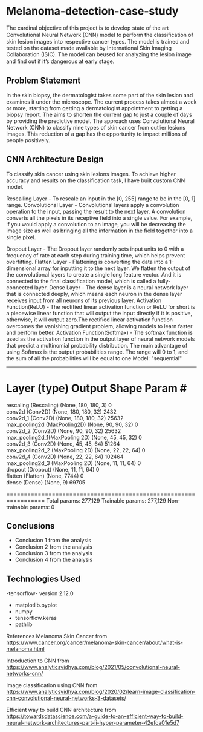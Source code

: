 # Melanoma-detection-case-study

The cardinal objective of this project is to develop state of the art Convolutional Neural Network (CNN) model to perform the classiﬁcation of skin lesion images into respective cancer types. The model is trained and tested on the dataset made available by International Skin Imaging Collaboration (ISIC). The model can beused for analyzing the lesion image and ﬁnd out if it’s dangerous at early stage.

## Problem Statement
In the skin biopsy, the dermatologist takes some part of the skin lesion and examines it under the microscope. The current process takes almost a week or more, starting from getting a dermatologist appointment to getting a biopsy report. The aims to shorten the current gap to just a couple of days by providing the predictive model. The approach uses Convolutional Neural Network (CNN) to classify nine types of skin cancer from outlier lesions images. This reduction of a gap has the opportunity to impact millions of people positively.

## CNN Architecture Design
To classify skin cancer using skin lesions images. To achieve higher accuracy and results on the classification task, I have built custom CNN model.

Rescalling Layer - To rescale an input in the [0, 255] range to be in the [0, 1] range.
Convolutional Layer - Convolutional layers apply a convolution operation to the input, passing the result to the next layer. A convolution converts all the pixels in its receptive field into a single value. For example, if you would apply a convolution to an image, you will be decreasing the image size as well as bringing all the information in the field together into a single pixel.

Dropout Layer - The Dropout layer randomly sets input units to 0 with a frequency of rate at each step during training time, which helps prevent overfitting.
Flatten Layer - Flattening is converting the data into a 1-dimensional array for inputting it to the next layer. We flatten the output of the convolutional layers to create a single long feature vector. And it is connected to the final classification model, which is called a fully-connected layer.
Dense Layer - The dense layer is a neural network layer that is connected deeply, which means each neuron in the dense layer receives input from all neurons of its previous layer.
Activation Function(ReLU) - The rectified linear activation function or ReLU for short is a piecewise linear function that will output the input directly if it is positive, otherwise, it will output zero.The rectified linear activation function overcomes the vanishing gradient problem, allowing models to learn faster and perform better.
Activation Function(Softmax) - The softmax function is used as the activation function in the output layer of neural network models that predict a multinomial probability distribution. The main advantage of using Softmax is the output probabilities range. The range will 0 to 1, and the sum of all the probabilities will be equal to one
Model: "sequential"
_________________________________________________________________
 Layer (type)                Output Shape              Param #   
=================================================================
 rescaling (Rescaling)       (None, 180, 180, 3)       0         
 conv2d (Conv2D)             (None, 180, 180, 32)      2432      
 conv2d_1 (Conv2D)           (None, 180, 180, 32)      25632     
max_pooling2d (MaxPooling2D) (None, 90, 90, 32)       0                                                                   
conv2d_2 (Conv2D)           (None, 90, 90, 32)        25632     
max_pooling2d_1(MaxPooling 2D) (None, 45, 45, 32)       0                                                         
conv2d_3 (Conv2D)           (None, 45, 45, 64)        51264     
max_pooling2d_2 (MaxPooling 2D)   (None, 22, 22, 64)       0                                                                     
conv2d_4 (Conv2D)           (None, 22, 22, 64)        102464                                                                    
max_pooling2d_3 (MaxPooling 2D)    (None, 11, 11, 64)       0         
dropout (Dropout)           (None, 11, 11, 64)        0                                                       
flatten (Flatten)           (None, 7744)              0                                                                      
dense (Dense)               (None, 9)                 69705         
                                                                                                                               
=================================================================
Total params: 277,129
Trainable params: 277,129
Non-trainable params: 0

## Conclusions
- Conclusion 1 from the analysis
- Conclusion 2 from the analysis
- Conclusion 3 from the analysis
- Conclusion 4 from the analysis

<!-- You don't have to answer all the questions - just the ones relevant to your project. -->


## Technologies Used
-tensorflow- version 2.12.0
- matplotlib.pyplot 
- numpy 
- tensorflow.keras
- pathlib



References
Melanoma Skin Cancer from https://www.cancer.org/cancer/melanoma-skin-cancer/about/what-is-melanoma.html

Introduction to CNN from https://www.analyticsvidhya.com/blog/2021/05/convolutional-neural-networks-cnn/

Image classification using CNN from https://www.analyticsvidhya.com/blog/2020/02/learn-image-classification-cnn-convolutional-neural-networks-3-datasets/

Efficient way to build CNN architecture from https://towardsdatascience.com/a-guide-to-an-efficient-way-to-build-neural-network-architectures-part-ii-hyper-parameter-42efca01e5d7























